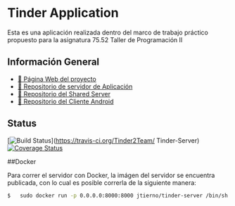 # Tinder Application

Esta es una aplicación realizada dentro del marco de trabajo práctico propuesto para la asignatura 75.52 Taller de Programación II


## Información General

- [:link: Página Web del proyecto](http://tinder2team.github.io/Tinder-Server/)
- [:book: Repositorio de servidor de Aplicación](http://tinder2team.github.io/Tinder-Server/)
- [:book: Repositorio del Shared Server](https://github.com/Tinder2Team/Tinder-Shared)
- [:book: Repositorio del Cliente Android](https://github.com/Tinder2Team/Tinder-Client-2)

## Status

[![Build Status](https://travis-ci.org/Tinder2Team/Tinder-Server.svg?branch=master)](https://travis-ci.org/Tinder2Team/
Tinder-Server)
[![Coverage Status](https://coveralls.io/repos/github/Tinder2Team/Tinder-Server/badge.svg?branch=HEAD)](https://coveralls.io/github/Tinder2Team/Tinder-Server?branch=HEAD)

##Docker

Para correr el servidor con Docker, la imágen del servidor se encuentra publicada, con lo cual es posible correrla de la siguiente manera:

```sh
$ 	sudo docker run -p 0.0.0.0:8000:8000 jtierno/tinder-server /bin/sh -c "./server/server"
```
